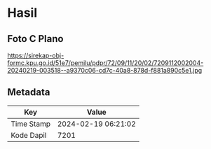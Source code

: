 # Hasil

## Foto C Plano

https://sirekap-obj-formc.kpu.go.id/51e7/pemilu/pdpr/72/09/11/20/02/7209112002004-20240219-003518--a9370c06-cd7c-40a8-878d-f881a890c5e1.jpg


## Metadata

| Key        | Value               |
| ---------- | ------------------- |
| Time Stamp | 2024-02-19 06:21:02 |
| Kode Dapil | 7201                |



